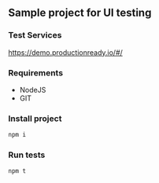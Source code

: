 ## Sample project for UI testing

### Test Services

https://demo.productionready.io/#/

### Requirements

- NodeJS
- GIT

### Install project

```bash
npm i
```

### Run tests

```bash
npm t
```

